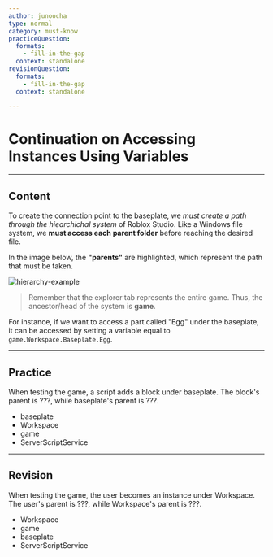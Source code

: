 ```yaml
---
author: junoocha
type: normal
category: must-know
practiceQuestion:
  formats:
    - fill-in-the-gap
  context: standalone
revisionQuestion:
  formats:
    - fill-in-the-gap
  context: standalone

---
```


# Continuation on Accessing Instances Using Variables
---

## Content

To create the connection point to the baseplate, we *must create a path through the hiearchichal system* of Roblox Studio. Like a Windows file system, we **must access each parent folder** before reaching the desired file. 

In the image below, the **"parents"** are highlighted, which represent the path that must be taken.

![hierarchy-example](https://img.enkipro.com/dd2dad3eab1a4a9b0c55fb24cd067533.png)

> Remember that the explorer tab represents the entire game. Thus, the ancestor/head of the system is **game**.

For instance, if we want to access a part called "Egg" under the baseplate, it can be accessed by setting a variable equal to `game.Workspace.Baseplate.Egg`.

---

## Practice
When testing the game, a script adds a block under baseplate. The block's parent is ???, while baseplate's parent is ???.

- baseplate
- Workspace
- game
- ServerScriptService

---

## Revision

When testing the game, the user becomes an instance under Workspace. The user's parent is ???, while Workspace's parent is ???.

- Workspace
- game
- baseplate
- ServerScriptService